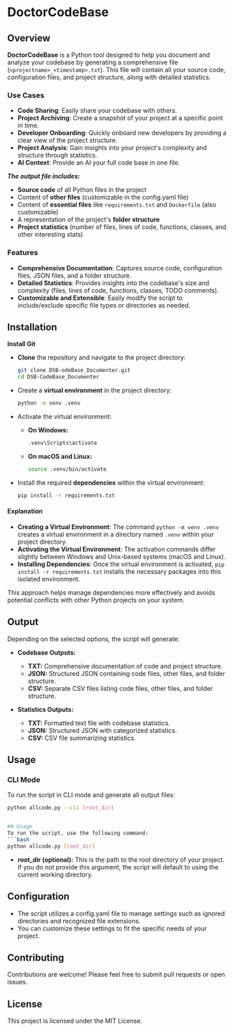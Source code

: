 # DoctorCodeBase

## Overview

**DoctorCodeBase** is a Python tool designed to help you document and analyze your codebase by generating a comprehensive file (`<projectname>_<timestamp>.txt`). This file will contain all your source code, configuration files, and project structure, along with detailed statistics.

### Use Cases

- **Code Sharing**: Easily share your codebase with others.
- **Project Archiving**: Create a snapshot of your project at a specific point in time.
- **Developer Onboarding**: Quickly onboard new developers by providing a clear view of the project structure.
- **Project Analysis**: Gain insights into your project's complexity and structure through statistics.
- **AI Context**: Provide an AI your full code base in one file.

**_The output file includes:_**

- **Source code** of all Python files in the project
- Content of **other files** (customizable in the config.yaml file)
- Content of **essential files** like `requirements.txt` and `Dockerfile` (also customizable)
- A representation of the project's **folder structure**
- **Project statistics** (number of files, lines of code, functions, classes, and other interesting stats)

### Features

- **Comprehensive Documentation**: Captures source code, configuration files, JSON files, and a folder structure.
- **Detailed Statistics**: Provides insights into the codebase's size and complexity (files, lines of code, functions, classes, TODO comments).
- **Customizable and Extensible**: Easily modify the script to include/exclude specific file types or directories as needed.

## Installation

**Install Git** 

- **Clone** the repository and navigate to the project directory:
  ```bash
  git clone DSB-odeBase_Documenter.git
  cd DSB-CodeBase_Documenter
  ```

- Create a **virtual environment** in the project directory:
  ```bash
  python -m venv .venv
  ```

- Activate the virtual environment:
  - **On Windows:**
    ```bash
    .venv\Scripts\activate
    ```
  - **On macOS and Linux:**
    ```bash
    source .venv/bin/activate
    ```

- Install the required **dependencies** within the virtual environment:
  ``` bash
  pip install -r requirements.txt
  ```

#### Explanation

- **Creating a Virtual Environment**: The command `python -m venv .venv` creates a virtual environment in a directory named `.venv` within your project directory.
- **Activating the Virtual Environment**: The activation commands differ slightly between Windows and Unix-based systems (macOS and Linux).
- **Installing Dependencies**: Once the virtual environment is activated, `pip install -r requirements.txt` installs the necessary packages into this isolated environment.

This approach helps manage dependencies more effectively and avoids potential conflicts with other Python projects on your system.
## Output

Depending on the selected options, the script will generate:

- **Codebase Outputs:**
  - **TXT:** Comprehensive documentation of code and project structure.
  - **JSON:** Structured JSON containing code files, other files, and folder structure.
  - **CSV:** Separate CSV files listing code files, other files, and folder structure.

- **Statistics Outputs:**
  - **TXT:** Formatted text file with codebase statistics.
  - **JSON:** Structured JSON with categorized statistics.
  - **CSV:** CSV file summarizing statistics.

## Usage

### CLI Mode

To run the script in CLI mode and generate all output files:
```bash
python allcode.py --cli [root_dir]


## Usage
To run the script, use the following command:
```bash
python allcode.py [root_dir]
```

- **root_dir (optional):** This is the path to the root directory of your project. If you do not provide this argument, the script will default to using the current working directory.



## Configuration
- The script utilizes a config.yaml file to manage settings such as ignored directories and recognized file extensions.
- You can customize these settings to fit the specific needs of your project.

## Contributing

Contributions are welcome! Please feel free to submit pull requests or open issues.

## License

This project is licensed under the MIT License.
